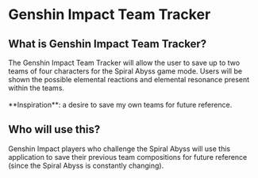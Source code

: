 # Genshin Impact Team Tracker

## What is Genshin Impact Team Tracker?

<p>The Genshin Impact Team Tracker will allow the user to save up to two teams of four characters for the
Spiral Abyss game mode. Users will be shown the possible elemental reactions and elemental resonance present within the 
teams.<br><br> **Inspiration**: a desire to save my own teams for future reference.</p> 

## Who will use this?

<p>Genshin Impact players who challenge the Spiral Abyss will use this application to save their previous team 
compositions for future reference (since the Spiral Abyss is constantly changing).</p>

